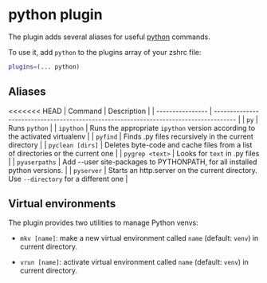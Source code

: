 # python plugin

The plugin adds several aliases for useful [python](https://www.python.org/) commands.

To use it, add `python` to the plugins array of your zshrc file:

```zsh
plugins=(... python)
```

## Aliases

<<<<<<< HEAD
| Command          | Description                                                                           |
| ---------------- | ------------------------------------------------------------------------------------- |
| `py`             | Runs `python`                                                                         |
| `ipython`        | Runs the appropriate `ipython` version according to the activated virtualenv          |
| `pyfind`         | Finds .py files recursively in the current directory                                  |
| `pyclean [dirs]` | Deletes byte-code and cache files from a list of directories or the current one       |
| `pygrep <text>`  | Looks for `text` in .py files                                                         |
| `pyuserpaths`    | Add --user site-packages to PYTHONPATH, for all installed python versions.            |
| `pyserver`       | Starts an http.server on the current directory. Use `--directory` for a different one |

## Virtual environments

The plugin provides two utilities to manage Python venvs:

- `mkv [name]`: make a new virtual environment called `name` (default: `venv`) in current directory.

- `vrun [name]`: activate virtual environment called `name` (default: `venv`) in current directory.
